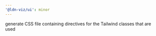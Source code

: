 ```yaml
---
'@ldn-viz/ui': minor
---
```


generate CSS file containing directives for the Tailwind classes that are used
